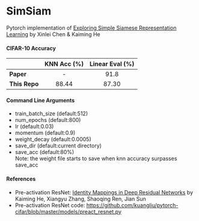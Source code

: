 # SimSiam
Pytorch implementation of [Exploring Simple Siamese Representation Learning](https://arxiv.org/abs/2011.10566) by Xinlei Chen & Kaiming He

#### CIFAR-10 Accuracy  
&nbsp;|**KNN Acc (%)** | **Linear Eval (%)**    
------------|:---:|:---:
**Paper**|-|91.8
**This Repo**|88.44|87.30  

#### Command Line Arguments
* train_batch_size (default:512)
* num_epochs (default:800)
* lr (default:0.03)
* momentum (default:0.9)
* weight_decay (default:0.0005)
* save_dir (default:current directory)
* save_acc (default:80%)  
Note: the weight file starts to save when knn accuracy surpasses save_acc

#### References  
* Pre-activation ResNet: [Identity Mappings in Deep Residual Networks](https://arxiv.org/abs/1603.05027) by Kaiming He, Xiangyu Zhang, Shaoqing Ren, Jian Sun
* Pre-activation ResNet code: https://github.com/kuangliu/pytorch-cifar/blob/master/models/preact_resnet.py
